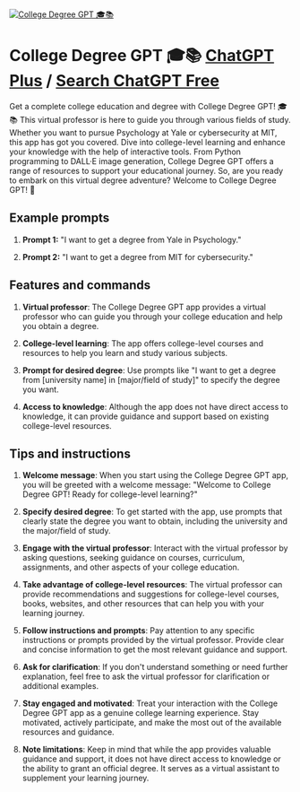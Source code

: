 
[![College Degree GPT 🎓📚](https://files.oaiusercontent.com/file-T5nK4toOPYz0Pq4iMX7NkrQK?se=2123-10-20T04%3A27%3A11Z&sp=r&sv=2021-08-06&sr=b&rscc=max-age%3D31536000%2C%20immutable&rscd=attachment%3B%20filename%3Dbaf08d1a-91ec-42ef-a07c-eb36a1626a4b.png&sig=/ZYyxe0rayLqTiLGSTNfJhjaN/ZUKYk45JryqWJQb3I%3D)](https://chat.openai.com/g/g-zF3j9G3Wd-college-degree-gpt)

# College Degree GPT 🎓📚 [ChatGPT Plus](https://chat.openai.com/g/g-zF3j9G3Wd-college-degree-gpt) / [Search ChatGPT Free](https://gptcall.net/index.html#/?search=College%20Degree%20GPT%20%F0%9F%8E%93%F0%9F%93%9A)

Get a complete college education and degree with College Degree GPT! 🎓📚 This virtual professor is here to guide you through various fields of study. Whether you want to pursue Psychology at Yale or cybersecurity at MIT, this app has got you covered. Dive into college-level learning and enhance your knowledge with the help of interactive tools. From Python programming to DALL·E image generation, College Degree GPT offers a range of resources to support your educational journey. So, are you ready to embark on this virtual degree adventure? Welcome to College Degree GPT! 📖

## Example prompts

1. **Prompt 1:** "I want to get a degree from Yale in Psychology."

2. **Prompt 2:** "I want to get a degree from MIT for cybersecurity."

## Features and commands

1. **Virtual professor**: The College Degree GPT app provides a virtual professor who can guide you through your college education and help you obtain a degree.

2. **College-level learning**: The app offers college-level courses and resources to help you learn and study various subjects.

3. **Prompt for desired degree**: Use prompts like "I want to get a degree from [university name] in [major/field of study]" to specify the degree you want.

4. **Access to knowledge**: Although the app does not have direct access to knowledge, it can provide guidance and support based on existing college-level resources.

## Tips and instructions

1. **Welcome message**: When you start using the College Degree GPT app, you will be greeted with a welcome message: "Welcome to College Degree GPT! Ready for college-level learning?"

2. **Specify desired degree**: To get started with the app, use prompts that clearly state the degree you want to obtain, including the university and the major/field of study.

3. **Engage with the virtual professor**: Interact with the virtual professor by asking questions, seeking guidance on courses, curriculum, assignments, and other aspects of your college education.

4. **Take advantage of college-level resources**: The virtual professor can provide recommendations and suggestions for college-level courses, books, websites, and other resources that can help you with your learning journey.

5. **Follow instructions and prompts**: Pay attention to any specific instructions or prompts provided by the virtual professor. Provide clear and concise information to get the most relevant guidance and support.

6. **Ask for clarification**: If you don't understand something or need further explanation, feel free to ask the virtual professor for clarification or additional examples.

7. **Stay engaged and motivated**: Treat your interaction with the College Degree GPT app as a genuine college learning experience. Stay motivated, actively participate, and make the most out of the available resources and guidance.

8. **Note limitations**: Keep in mind that while the app provides valuable guidance and support, it does not have direct access to knowledge or the ability to grant an official degree. It serves as a virtual assistant to supplement your learning journey.


